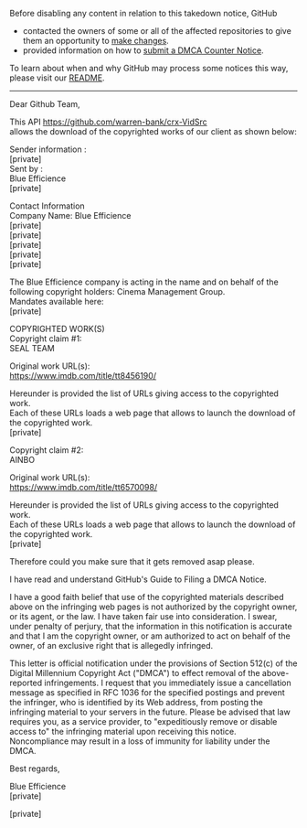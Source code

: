 Before disabling any content in relation to this takedown notice, GitHub
- contacted the owners of some or all of the affected repositories to give them an opportunity to [make changes](https://docs.github.com/en/github/site-policy/dmca-takedown-policy#a-how-does-this-actually-work).
- provided information on how to [submit a DMCA Counter Notice](https://docs.github.com/en/articles/guide-to-submitting-a-dmca-counter-notice).

To learn about when and why GitHub may process some notices this way, please visit our [README](https://github.com/github/dmca/blob/master/README.md#anatomy-of-a-takedown-notice).

---

Dear Github Team,

This API https://github.com/warren-bank/crx-VidSrc  
allows the download of the copyrighted works of our client as shown below:

Sender information :  
[private]  
Sent by :  
Blue Efficience  
[private]  

Contact Information  
Company Name: Blue Efficience  
[private]  
[private]  
[private]  
[private]  
[private]  

The Blue Efficience company is acting in the name and on behalf of the  
following copyright holders: Cinema Management Group.  
Mandates available here:  
[private]  

COPYRIGHTED WORK(S)  
Copyright claim #1:  
SEAL TEAM

Original work URL(s):  
https://www.imdb.com/title/tt8456190/

Hereunder is provided the list of URLs giving access to the copyrighted
work.  
Each of these URLs loads a web page that allows to launch the download of
the copyrighted work.  
[private]  


Copyright claim #2:  
AINBO  

Original work URL(s):  
https://www.imdb.com/title/tt6570098/

Hereunder is provided the list of URLs giving access to the copyrighted
work.  
Each of these URLs loads a web page that allows to launch the download of
the copyrighted work.  
[private]  


Therefore could you make sure that it gets removed asap please.

I have read and understand GitHub's Guide to Filing a DMCA Notice.

I have a good faith belief that use of the copyrighted materials described 
above on the infringing web pages is not authorized by the copyright owner, 
or its agent, or the law. I have taken fair use into consideration.
I swear, under penalty of perjury, that the information in this notification is 
accurate and that I am the copyright owner, or am authorized to act on behalf 
of the owner, of an exclusive right that is allegedly infringed.

This letter is official notification under the provisions of Section 512(c)
of the Digital Millennium Copyright Act ("DMCA") to effect removal of the
above-reported infringements. I request that you immediately issue a
cancellation message as specified in RFC 1036 for the specified postings
and prevent the infringer, who is identified by its Web address, from
posting the infringing material to your servers in the future. Please be
advised that law requires you, as a service provider, to "expeditiously
remove or disable access to" the infringing material upon receiving this
notice. Noncompliance may result in a loss of immunity for liability under
the DMCA.

Best regards,

Blue Efficience  
[private]

[private]
